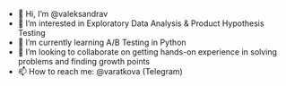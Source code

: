 - 👋 Hi, I’m @valeksandrav
- 👀 I’m interested in Exploratory Data Analysis & Product Hypothesis Testing
- 🌱 I’m currently learning A/B Testing in Python
- 💞️ I’m looking to collaborate on getting hands-on experience in solving problems and finding growth points
- 📫 How to reach me: @varatkova (Telegram)

<!---
valeksandrav/valeksandrav is a ✨ special ✨ repository because its `README.md` (this file) appears on your GitHub profile.
You can click the Preview link to take a look at your changes.
--->
